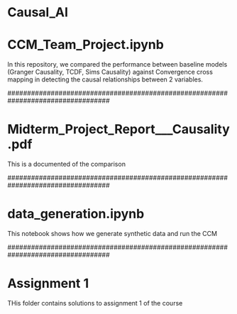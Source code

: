 # Causal_AI

# CCM_Team_Project.ipynb #
In this repository, we compared the performance between baseline models (Granger Causality, TCDF, Sims Causality) against Convergence cross mapping in detecting the causal relationships between 2 variables. 

##################################################################################

# Midterm_Project_Report___Causality.pdf #
This is a documented of the comparison

##################################################################################

# data_generation.ipynb # 
This notebook shows how we generate synthetic data and run the CCM 

##################################################################################

# Assignment 1 # 
THis folder contains solutions to assignment 1 of the course 
